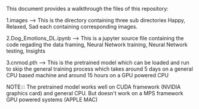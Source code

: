 This document provides a walkthrough the files of this repository:

1.images --> This is the directory containing three sub directories Happy, Relaxed, Sad each containing corresponding images.

2.Dog_Emotions_DL.ipynb --> This is a jupyter source file containing the code regading the data framing, Neural Network training, Neural Network testing, Insights

3.cnmod.pth --> This is the pretrained model which can be loaded and run to skip the general training process which takes around 5 days on a general CPU based machine and around 15 hours on a GPU powered CPU

NOTE::: The pretrained model works well on CUDA framework (NVIDIA graphics card) and general CPU. But doesn't work on a MPS framework GPU powered systems (APPLE MAC) 
